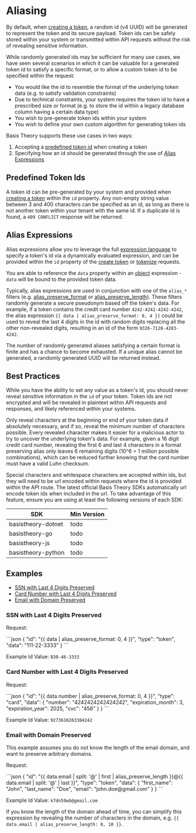 # Aliasing

By default, when [creating a token](/#tokens-create-token), a random id (v4 UUID) will be generated to represent the
token and its secure payload. Token ids can be safely stored within your system or transmitted within API requests
without the risk of revealing sensitive information.

While randomly generated ids may be sufficient for many use cases, we have seen several scenarios in which it can be
valuable for a generated token id to satisfy a specific format, or to allow a custom token id to be specified within
the request:

- You would like the id to resemble the format of the underlying token data (e.g. to satisfy validation constraints)
- Due to technical constraints, your system requires the token id to have a prescribed size or format (e.g. to store the
  id within a legacy database column having a certain data type)
- You wish to pre-generate token ids within your system
- You wish to define your own custom algorithm for generating token ids

Basis Theory supports these use cases in two ways:

1. Accepting a [predefined token id](#aliasing-pre-defined-token-ids) when creating a token
2. Specifying how an id should be generated through the use of [Alias Expressions](#aliasing-alias-expressions)

## Predefined Token Ids

A token id can be pre-generated by your system and provided when [creating a token](/#tokens-create-token)
within the `id` property. Any non-empty string value between 3 and 400 characters can be specified as an id, as long as
there is not another token within your tenant with the same id. If a duplicate id is found, a `409 CONFLICT` 
response will be returned.

## Alias Expressions

Alias expressions allow you to leverage the full [expression language](#language) to specify a token's id via a
dynamically evaluated expression, and can be provided within the `id` property of the
[create token](/api-reference/#tokens-create-token) or [tokenize](/api-reference/#tokenize) requests.

You are able to reference the `data` property within an [object](#language-objects) expression -
`data` will be bound to the provided token data.

Typically, alias expressions are used in conjunction with one of the `alias_*` filters (e.g. [alias_preserve_format](#filters-alias_preserve_format)
or [alias_preserve_length](#filters-alias_preserve_length)). These filters randomly generate a secure pseudonym based off the token's data.
For example, if a token contains the credit card number `4242-4242-4242-4242`, the alias expression `{{ data | alias_preserve_format: 0, 4 }}`
could be used to reveal the last 4 digits in the id with random digits replacing all the other non-revealed digits, 
resulting in an id of the form `9326-7128-4203-4242`.

<aside class="warning">
  <span>
    The number of randomly generated aliases satisfying a certain format is finite and has a chance to become exhausted. 
    If a unique alias cannot be generated, a randomly generated UUID will be returned instead.
  </span>
</aside>

## Best Practices

While you have the ability to set any value as a token's id, you should never reveal sensitive information in the `id` of your token.
Token ids are not encrypted and will be revealed in plaintext within API requests and responses, and likely referenced within your systems.

Only reveal characters at the beginning or end of your token data if absolutely necessary, and if so, reveal the minimum number of characters possible.
Every revealed character makes it easier for a malicious actor to try to uncover the underlying token's data. 
For example, given a 16 digit credit card number, revealing the first 6 and last 4 characters in a format preserving alias
only leaves 6 remaining digits (10^6 = 1 million possible combinations), which can be reduced further
knowing that the card number must have a valid Luhn checksum. 

Special characters and whitespace characters are accepted within ids, but they will need to be url encoded within
requests where the id is provided within the API route. The latest official Basis Theory SDKs automatically url encode 
token ids when included in the url. To take advantage of this feature, ensure you are using at least the following versions of each SDK:

| SDK                | Min Version |
|--------------------|-------------|
| basistheory-dotnet | todo        |
| basistheory-go     | todo        |
| basistheory-js     | todo        |
| basistheory-python | todo        |


## Examples

- [SSN with Last 4 Digits Preserved](#aliasing-examples-ssn-with-last-4-digits-preserved)
- [Card Number with Last 4 Digits Preserved](#aliasing-examples-card-number-with-last-4-digits-preserved)
- [Email with Domain Preserved](#aliasing-examples-email-with-domain-preserved)

### SSN with Last 4 Digits Preserved

Request:

<div class="center-column"></div>
```json
{
  "id": "{{ data | alias_preserve_format: 0, 4 }}",
  "type": "token",
  "data": "111-22-3333"
}
```

Example Id Value: `830-46-3333`

### Card Number with Last 4 Digits Preserved

Request:

<div class="center-column"></div>
```json
{
  "id": "{{ data.number | alias_preserve_format: 0, 4 }}",
  "type": "card",
  "data": {
    "number": "4242424242424242",
    "expiration_month": 3,
    "expiration_year": 2025,
    "cvc": "456"
  }
}
```

Example Id Value: `9273610263384242`

### Email with Domain Preserved

This example assumes you do not know the length of the email domain, and want to preserve arbitrary domains.

Request:

<div class="center-column"></div>
```json
{
  "id": "{{ data.email | split: '@' | first | alias_preserve_length }}@{{ data.email | split: '@' | last }}",
  "type": "token",
  "data": {
    "first_name": "John",
    "last_name": "Doe",
    "email": "john.doe@gmail.com"
  }
}
```

Example Id Value: `k7dn59wb@gmail.com`

If you know the length of the domain ahead of time, you can simplify this expression by revealing the number of 
characters in the domain, e.g. `{{ data.email | alias_preserve_length: 0, 10 }}`.
